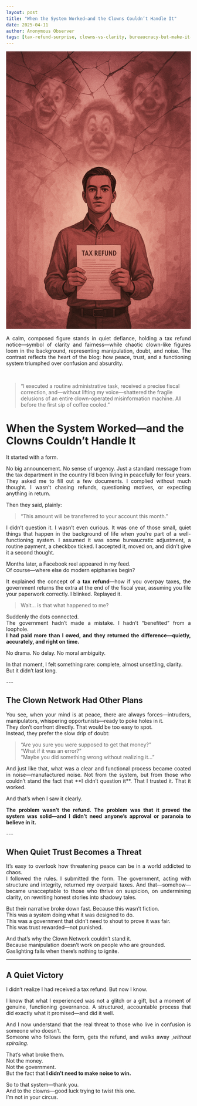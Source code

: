 ```yaml
---
layout: post
title: "When the System Worked—and the Clowns Couldn’t Handle It"
date: 2025-04-11
author: Anonymous Observer
tags: [tax-refund-surprise, clowns-vs-clarity, bureaucracy-but-make-it-work, accidental-tax-wisdom, form-filled-funds-returned, calm-vs-chaos, quiet-people-win, system-shocked-me, facebook-reel-realization, refund-and-roast]
---
```


![Tax refund visualization](/images/3987BB44-D5FF-4197-844A-3ADAA9E4651F.png)
<p align="justify">
A calm, composed figure stands in quiet defiance, holding a tax refund notice—symbol of clarity and fairness—while chaotic clown-like figures loom in the background, representing manipulation, doubt, and noise. The contrast reflects the heart of the blog: how peace, trust, and a functioning system triumphed over confusion and absurdity.
</p> <br>

> “I executed a routine administrative task, received a precise fiscal correction, and—without lifting my voice—shattered the fragile delusions of an entire clown-operated misinformation machine. All before the first sip of coffee cooled.”



# When the System Worked—and the Clowns Couldn’t Handle It

<p align="justify">
It started with a form.
</p>

<p align="justify">
No big announcement. No sense of urgency. Just a standard message from the tax department in the country I’d been living in peacefully for four years. They asked me to fill out a few documents. I complied without much thought. I wasn’t chasing refunds, questioning motives, or expecting anything in return.
</p>


Then they said, plainly: <br>
> “This amount will be transferred to your account this month.”


<p align="justify">
I didn’t question it. I wasn’t even curious. It was one of those small, quiet things that happen in the background of life when you're part of a well-functioning system. I assumed it was some bureaucratic adjustment, a routine payment, a checkbox ticked. I accepted it, moved on, and didn’t give it a second thought.
</p>

<p align="justify">
Months later, a Facebook reel appeared in my feed.  <br>
Of course—where else do modern epiphanies begin?
</p>

<p align="justify">
It explained the concept of a <strong>tax refund</strong>—how if you overpay taxes, the government returns the extra at the end of the fiscal year, assuming you file your paperwork correctly. I blinked. Replayed it.  <br>
</p>

> Wait… is that what happened to me?

<p align="justify">
Suddenly the dots connected.  <br>
The government hadn’t made a mistake. I hadn’t “benefited” from a loophole.  <br>
<strong>I had paid more than I owed, and they returned the difference—quietly, accurately, and right on time.</strong>
</p>

<p align="justify">
No drama. No delay. No moral ambiguity.
</p>

<p align="justify">
In that moment, I felt something rare: complete, almost unsettling, clarity.  <br>
But it didn’t last long.
</p>
---

## The Clown Network Had Other Plans

<p align="justify">
You see, when your mind is at peace, there are always forces—intruders, manipulators, whispering opportunists—ready to poke holes in it.  <br>
They don’t confront directly. That would be too easy to spot.  <br>
Instead, they prefer the slow drip of doubt:  <br>
</p>

> “Are you sure you were supposed to get that money?”  
> “What if it was an error?”  
> “Maybe you did something wrong without realizing it…”


<p align="justify">
And just like that, what was a clear and functional process became coated in noise—manufactured noise. Not from the system, but from those who couldn’t stand the fact that **I didn’t question it**. That I trusted it. That it worked.
</p>

<p align="justify">
And that’s when I saw it clearly.
</p>

<p align="justify">
<strong>The problem wasn’t the refund. The problem was that it proved the system was solid—and I didn’t need anyone’s approval or paranoia to believe in it.</strong>
</p>
---

## When Quiet Trust Becomes a Threat

<p align="justify">
It’s easy to overlook how threatening peace can be in a world addicted to chaos.  <br>
I followed the rules. I submitted the form. The government, acting with structure and integrity, returned my overpaid taxes. And that—somehow—became unacceptable to those who thrive on suspicion, on undermining clarity, on rewriting honest stories into shadowy tales.
</p>

<p align="justify">
But their narrative broke down fast. Because this wasn’t fiction.  <br>
This was a system doing what it was designed to do.  <br>
This was a government that didn’t need to shout to prove it was fair.  <br>
This was trust rewarded—not punished.
</p>

<p align="justify">
And that’s why the Clown Network couldn’t stand it.  <br>
Because manipulation doesn’t work on people who are grounded.  <br>
Gaslighting fails when there’s nothing to ignite. 
</p>

---

## A Quiet Victory

<p align="justify">
I didn’t realize I had received a tax refund. But now I know.
</p>

<p align="justify">
I know that what I experienced was not a glitch or a gift, but a moment of genuine, functioning governance. A structured, accountable process that did exactly what it promised—and did it well.
</p>

<p align="justify">
And I now understand that the real threat to those who live in confusion is someone who doesn’t.  <br>
Someone who follows the form, gets the refund, and walks away ,<em>without spiraling</em>.
</p>

<p align="justify">
That’s what broke them.  <br>
Not the money.  <br>
Not the government. <br> 
But the fact that <strong>I didn’t need to make noise to win.</strong>
</p>

<p align="justify">
So to that system—thank you.  <br>
And to the clowns—good luck trying to twist this one.  <br>
I’m not in your circus.
</p>
